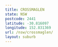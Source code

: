 ```yaml
---
title: CROSSMAGLEN
state: NSW
postcode: 2441
latitude: -30.816097
longitude: 152.831369
url: /nsw/crossmaglen/
layout: suburb
---
```

